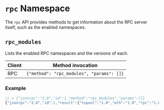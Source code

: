 # `rpc` Namespace

The `rpc` API provides methods to get information about the RPC server itself, such as the enabled namespaces.

## `rpc_modules`

Lists the enabled RPC namespaces and the versions of each.

| Client | Method invocation                         |
|--------|-------------------------------------------|
| RPC    | `{"method": "rpc_modules", "params": []}` |

### Example

```js
// > {"jsonrpc":"2.0","id":1,"method":"rpc_modules","params":[]}
{"jsonrpc":"2.0","id":1,"result":{"txpool":"1.0","eth":"1.0","rpc":"1.0"}}
```